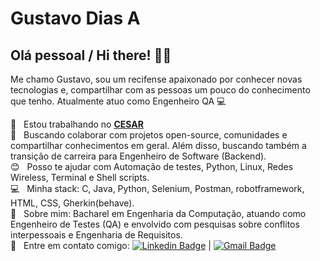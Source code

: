 
# Gustavo Dias A

## Olá pessoal / Hi there! 👋😁

Me chamo Gustavo, sou um recifense apaixonado por conhecer novas tecnologias e, compartilhar com as pessoas um pouco do conhecimento que tenho.
Atualmente atuo como Engenheiro QA :computer:

:orange_heart:  &nbsp; Estou trabalhando no [**CESAR**](https://www.cesar.org.br/)
 <br/> :rocket: &nbsp; Buscando colaborar com projetos open-source, comunidades e compartilhar conhecimentos em geral. Além disso, buscando também a transição de carreira para Engenheiro de Software (Backend).
 <br/> :blush: &nbsp; Posso te ajudar com Automação de testes, Python, Linux, Redes Wireless, Terminal e Shell scripts.
 <br/> :computer: &nbsp; Minha stack: C, Java, Python, Selenium, Postman, robotframework, HTML, CSS, Gherkin(behave).
 <br/> 💬  &nbsp; Sobre mim: Bacharel em Engenharia da Computação, atuando como Engenheiro de Testes (QA) e envolvido com pesquisas sobre conflitos interpessoais e Engenharia de Requisitos.
 <br/> :email: &nbsp; Entre em contato comigo: [![Linkedin Badge](https://img.shields.io/badge/-GustavoDiasA-blue?style=flat-square&logo=Linkedin&logoColor=white&link=https://www.linkedin.com/in/gustavo-dias-alexandre-543568157/)](https://www.linkedin.com/in/gustavo-dias-alexandre-543568157/)
|
[![Gmail Badge](https://img.shields.io/badge/-gfdiasa@gmail.com-c14438?style=flat-square&logo=Gmail&logoColor=white&link=mailto:tgmarinho@gmail.com)](mailto:gfdiasa@gmail.com)
